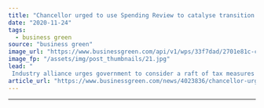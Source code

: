```yaml
---
title: "Chancellor urged to use Spending Review to catalyse transition to net zero road transport"
date: "2020-11-24"
tags: 
  - business green
source: "business green"
image_url: "https://www.businessgreen.com/api/v1/wps/33f7dad/2701e81c-c557-4fe5-afd4-7b1cfb45b498/8/ev-350x250-185x114.jpg"
image_fp: "/assets/img/post_thumbnails/21.jpg"
lead: "
 Industry alliance urges government to consider a raft of tax measures and financial incentives in support of new target date to phase out of diesel and petrol cars from 2030 ..."
article_url: "https://www.businessgreen.com/news/4023836/chancellor-urged-spending-review-catalyse-transition-net-zero-road-transport"
---
```


---
